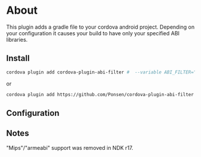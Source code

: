 # About

This plugin adds a gradle file to your cordova android project. Depending on your configuration it causes your build to have only your specified ABI libraries.

## Install

````bash
cordova plugin add cordova-plugin-abi-filter #  --variable ABI_FILTER=""armeabi-v7a","armeabi-v8a","x86","x86_64""
````

or

````bash
cordova plugin add https://github.com/Ponsen/cordova-plugin-abi-filter.git #  --variable ABI_FILTER=""armeabi-v7a","armeabi-v8a","x86","x86_64""
````

## Configuration



## Notes

"Mips"/"armeabi" support was removed in NDK r17.
